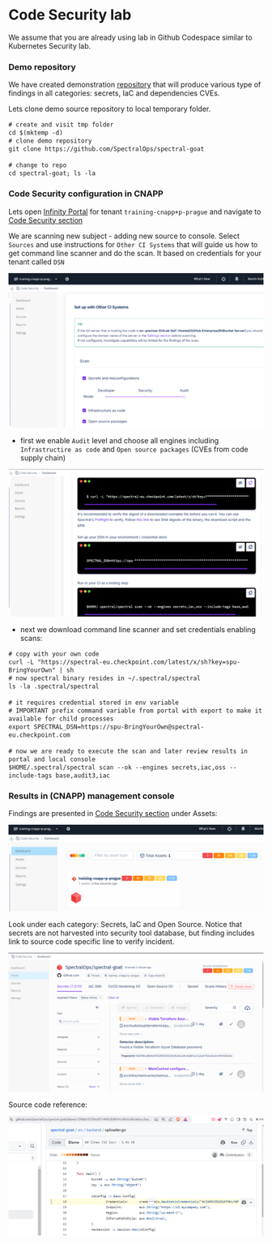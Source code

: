 # Code Security lab

We assume that you are already using lab in Github Codespace similar to Kubernetes Security lab.

### Demo repository

We have created demonstration [repository](https://github.com/SpectralOps/spectral-goat) that will produce various type of findings in all categories: secrets, IaC and dependencies CVEs.

Lets clone demo source repository to local temporary folder.

```shell
# create and visit tmp folder
cd $(mktemp -d)
# clone demo repository
git clone https://github.com/SpectralOps/spectral-goat

# change to repo
cd spectral-goat; ls -la
```

### Code Security configuration in CNAPP

Lets open [Infinity Portal](https://portal.checkpoint.com/) for tenant `training-cnapp+p-prague` and navigate to [Code Security section](https://portal.checkpoint.com/dashboard/cloudguard#/shiftleft-redirect)

We are scanning new subject - adding new source to console.
Select `Sources` and use instructions for `Other CI Systems` that will guide us how to get command line scanner and do the scan. It based on credentials for your tenant called `DSN` 

![alt text](./img/other-ci.png)

* first we enable `Audit` level and choose all engines including `Infrastructire as code` and `Open source packages` (CVEs from code supply chain)

![alt text](./img/commands.png)

* next we download command line scanner and set credentials enabling scans:

```shell
# copy with your own code
curl -L "https://spectral-eu.checkpoint.com/latest/x/sh?key=spu-BringYourOwn" | sh
# now spectral binary resides in ~/.spectral/spectral
ls -la .spectral/spectral

# it requires credential stored in env variable
# IMPORTANT prefix command variable from portal with export to make it available for child processes
export SPECTRAL_DSN=https://spu-BringYourOwn@spectral-eu.checkpoint.com

# now we are ready to execute the scan and later review results in portal and local console
$HOME/.spectral/spectral scan --ok --engines secrets,iac,oss --include-tags base,audit3,iac
```

### Results in (CNAPP) management console

Findings are presented in [Code Security section](https://portal.checkpoint.com/dashboard/cloudguard#/shiftleft-redirect) under Assets:

![alt text](./img/assets.png)

Look under each category: Secrets, IaC and Open Source.
Notice that secrets are not harvested into security tool database, but finding includes link to source code specific line to verify incident.

![alt text](./img/findings.png)

Source code reference:

![alt text](./img/src.png)